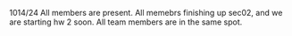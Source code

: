 1014/24 All members are present. All memebrs finishing up sec02, and we are starting hw 2 soon. All team members are in the same spot. 
